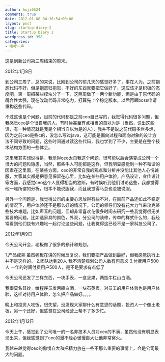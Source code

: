 ```yaml
---
author: huji0624
comments: true
date: 2012-01-08 04:16:54+00:00
layout: post
slug: startup-diary-2
title: Startup Diary 2
wordpress_id: 358
categories:
- 咆哮一声
---
```


这是到新公司第三周结束的周末。

2012年1月8日

到公司三周了，总的来说，比刚到公司的前几天的感觉好多了，事在人为，之前抱怨代码不好，但是抱怨归抱怨，不好的东西就要把它做好了，这应该才是积极的态度吧，第一周把某些模块分了一下，这两周做了一两个新功能，但是由于原代码的耦合性太强，现在改动代码非常吃力，打算先上个稳定版本，以后再跟boss申请重构这些代码。

不过这也是个问题，目前的代码都是之前ceo自己写的，我觉得代码很多问题，但我感觉ceo是个很自我的人，有时候甚至有点相当的自以为是（当然，说出这些话，有一种情况就是我是个相当自以为是的人），我并不是说之前代码多烂多烂，因为之前ceo是些c的，没怎么写过java，这可能是面向过程和面向对象的设计方法不同导致的问题，这些时间通过读这些代码，我也学到了不少，主要是在整个技术结构方面的一些体会。

这里我其实想说得是，我觉得ceo太自我这个问题，很可能以后会演变成公司一个很大的问题和隐患，当然，那些牛人可能都是这样，但我明显感觉到一种不和谐的因素在这里面，在某些方面，ceo的非常自我的观点和分析并没能让其他人心悦诚服，大家其实都是把意见保留在心里，比如在某些用户体验，产品设计，宣传设计等方面，我感觉ceo这个人显得相当的独断，有时候听到他们讨论这些，我都觉得他一堆所谓的分析，根本不能说服我，而且我觉得马总也没被说服。

另外一个问题是，我觉得公司的主要心思放得有些不对，在目前产品还如此不稳定的情况下，用户体验还不是那么好的情况下，公司的领导们没有花大力气来攻克某些技术难题，比如声音的问题，但却非常喜欢花很多时间去研究一些我觉得很无关紧要的问题。比如选家具的颜色，外观，分公司的装修，传单的样式什么的，我经常看到他们饶有兴趣地一起讨论这些问题，让我觉得这已经不是一家科技公司了。

2012年1月9日

今天公司开会，老板做了很多的预计和规划。

1.产品成熟
    虽然老板在讲的时候反复说，我们要把产品做到最好，但我感觉执行上并不是这样的。
2.团队达到20人
    我不清楚规划公司人数有何意义
3.付费用户500人
    一年的时间付费用户500人，是不是要求有点低了

今天公司还发了三样东西，一块手表，一盒坚果，两瓶牛栏山白酒。

我很莫名其妙，给程序员发两瓶白酒，一块石英表，对员工的用户体验也是用户体验，这样对待用户体验，怎么把产品做好。。。。

晚上和投资人吃饭，很失望，没发现大家聊什么有意思的话题，投资人一个像土老板，另一个还好，但感觉在公司经营上帮不了多少忙。

2012年1月12日

今天上午，感觉到了公司唯一的一名非技术人员对ceo的不满，虽然他没有明显表现出来，但我感觉到了ceo的漫不经心傲慢自大让他非常窝火。

我越来越觉得ceo的傲慢自大和把精力放在一些不那么重要的事情上，会是公司最大的问题。
